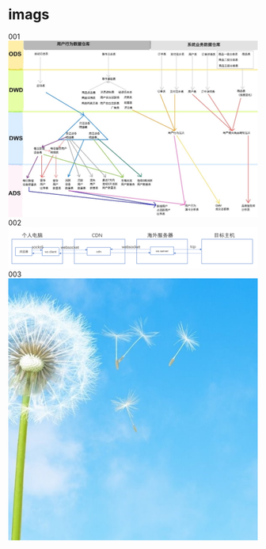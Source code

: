 # imags
001
![image](https://raw.githubusercontent.com/zhining-lu/imags/master/001.jpg)
002
![image](https://raw.githubusercontent.com/zhining-lu/imags/master/002.png)
003
![image](https://raw.githubusercontent.com/zhining-lu/imags/master/003.png)
